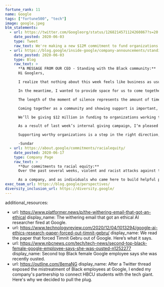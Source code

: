 ```yaml
---
fortune_rank: 11
name: Google
tags: ["fortune500", "tech"]
image: google.jpeg
blm_statements:
  - url: https://twitter.com/Googleorg/status/1268214571124260867?s=20
    date_posted: 2020-06-03
    type: Tweet
    raw_text: We're making a new $12M commitment to fund organizations working to address racial inequity, starting with grants to @PolicingEquity & @eji_org. Learn more ↓
  - url: https://blog.google/inside-google/company-announcements/standing-with-black-community
    date_posted: 2020-06-03
    type: Blog
    raw_text: >
      **A MESSAGE FROM OUR CEO - Standing with the Black community:**
      Hi Googlers,

      I realize that nothing about this week feels like business as usual—and it shouldn’t. Our Black community is hurting, and many of us are searching for ways to stand up for what we believe, and reach out to people we love to show solidarity. Yesterday, I met with a group of our Black leaders to talk about where we go from here and how we can contribute as Google. We discussed many ideas, and we are working through where to put our energy and resources in the weeks and months ahead—I’ll share more on that below.

      In the meantime, I wanted to provide space for us to come together as a community. Today at 1:00pm PDT we’ll be standing together to honor the memories of Black lives lost in an 8 minute and 46 second moment of silence.

      The length of the moment of silence represents the amount of time George Floyd suffered before he was killed. It's meant to serve as a visceral reminder of the injustice inflicted on Mr. Floyd and so many others. We acknowledge that racism and violence may look different in different parts of the world, so please use this as a moment to reflect on those who have been lost in your own country or community at a time that works for you. If you would like to share this silent space with your fellow Googlers, join the live stream at 1:00 pm PDT today.

      Coming together as a community and showing support is important, but it isn’t enough. So today, we are announcing a few initial commitments to meet the urgency of the moment.

      We’ll be giving $12 million in funding to organizations working to address racial inequities. Our first grants of $1 million each will go to our long-term partners at the Center for Policing Equity and the Equal Justice Initiative. And we’ll be providing technical support through our Google.org Fellows program. This builds on the $32 million we have donated to racial justice over the past five years. We’ll also offer $25 million in Ad Grants to help organizations fighting racial injustice provide critical information.

      As a result of last week’s internal giving campaign, I‘m pleased to share that you all have contributed an additional \$2.5 million in donations that we’re matching. This represents the largest Googler giving campaign in our company’s history, with both the largest amount raised by employees and the broadest participation.

      Supporting worthy organizations is a step in the right direction, but it is not a replacement for doing the harder work ahead both within and outside of Google. The events of the past few weeks reflect deep structural challenges. We’ll work closely with our Black community to develop initiatives and product ideas that support long-term solutions—and we’ll keep you updated. As part of this effort, we welcome your ideas on how to use our products and technology to improve access and opportunity.

      -Sundar
  - url: https://about.google/commitments/racialequity/
    date_posted: 2020-06-17
    type: Company Page
    raw_text: >
      **Our commitments to racial equity:**
      Over the past several weeks, violent and racist attacks against the Black community have forced the world to reckon with the structural and systemic racism that Black people have experienced over generations. My own search for answers started within our own walls. Listening to the personal accounts of members of our Black Leadership Advisory Group and our Black+ Googlers has only reinforced for me the reality our Black communities face: one where systemic racism permeates every aspect of life, from interactions with law enforcement, to access to housing and capital, to health care, education and the workplace.

      As a company, and as individuals who came here to build helpful products for everyone, Google commits to translating the energy of this moment into lasting, meaningful change. Today we are announcing a set of concrete commitments to move that work forward: internally, to build sustainable equity for Google’s Black+ community, and externally, to make our products and programmes helpful in the moments that matter most to Black users.
exec_team_url: https://blog.google/perspectives/
diversity_inclusion_url: https://diversity.google/
---
```


additional_resources:
  - url: https://www.platformer.news/p/the-withering-email-that-got-an-ethical
    display_name: The withering email that got an ethical AI researcher fired at Google.
  - url: https://www.technologyreview.com/2020/12/04/1013294/google-ai-ethics-research-paper-forced-out-timnit-gebru/
    display_name: We read the paper that forced Timnit Gebru out of Google. Here’s what it says.
  - url: https://www.nbcnews.com/tech/tech-news/second-top-black-female-google-employee-says-she-was-ousted-n1252277
    display_name: Second top Black female Google employee says she was recently ousted.
  - url: https://outline.com/8emaNG
    display_name: After a Twitter thread exposed the mistreatment of Black employees at Google, I ended my company's partnership to connect HBCU students with the tech giant. Here's why we decided to pull the plug.
